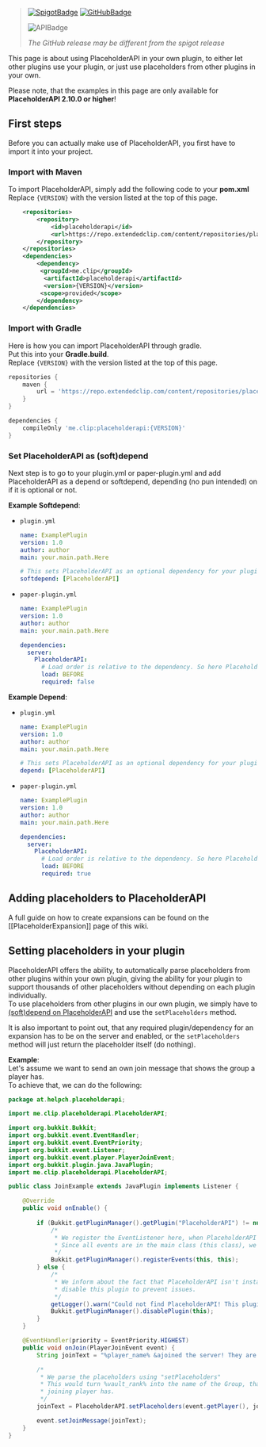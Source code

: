 [APIBadge]: https://img.shields.io/nexus/placeholderapi/me.clip/placeholderapi?server=https%3A%2F%2Frepo.extendedclip.com&label=API%20Version

[SpigotBadge]: https://img.shields.io/spiget/version/6245?label=Spigot
[Spigot]: https://spigotmc.org/resources/6245

[GitHubBadge]: https://img.shields.io/github/v/release/PlaceholderAPI/PlaceholderAPI?label=GitHub%20Release
[GitHub]: /PlaceholderAPI/PlaceholderAPI/releases/latest

> [![SpigotBadge]][Spigot] [![GitHubBadge]][GitHub]
>
> ![APIBadge]  
>
> *The GitHub release may be different from the spigot release*

This page is about using PlaceholderAPI in your own plugin, to either let other plugins use your plugin, or just use placeholders from other plugins in your own.

Please note, that the examples in this page are only available for **PlaceholderAPI 2.10.0 or higher**!

## First steps
Before you can actually make use of PlaceholderAPI, you first have to import it into your project.

### Import with Maven
To import PlaceholderAPI, simply add the following code to your **pom.xml**  
Replace `{VERSION}` with the version listed at the top of this page.  
```xml
    <repositories>
        <repository>
            <id>placeholderapi</id>
            <url>https://repo.extendedclip.com/content/repositories/placeholderapi/</url>
        </repository>
    </repositories>
    <dependencies>
        <dependency>
         <groupId>me.clip</groupId>
          <artifactId>placeholderapi</artifactId>
          <version>{VERSION}</version>
         <scope>provided</scope>
        </dependency>
    </dependencies>
```

### Import with Gradle
Here is how you can import PlaceholderAPI through gradle.  
Put this into your **Gradle.build**.  
Replace `{VERSION}` with the version listed at the top of this page.  
```gradle
repositories {
    maven {
        url = 'https://repo.extendedclip.com/content/repositories/placeholderapi/'
    }
}

dependencies {
    compileOnly 'me.clip:placeholderapi:{VERSION}'
}
```

### Set PlaceholderAPI as (soft)depend
Next step is to go to your plugin.yml or paper-plugin.yml and add PlaceholderAPI as a depend or softdepend, depending (no pun intended) on if it is optional or not.

**Example Softdepend**:

- `plugin.yml`
  ```yaml
  name: ExamplePlugin
  version: 1.0
  author: author
  main: your.main.path.Here
  
  # This sets PlaceholderAPI as an optional dependency for your plugin.
  softdepend: [PlaceholderAPI]
  ```
- `paper-plugin.yml`
  ```yaml
  name: ExamplePlugin
  version: 1.0
  author: author
  main: your.main.path.Here
  
  dependencies:
    server:
      PlaceholderAPI:
        # Load order is relative to the dependency. So here PlaceholderAPI loads before our plugin.
        load: BEFORE
        required: false
  ```

**Example Depend**:

- `plugin.yml`
  ```yaml
  name: ExamplePlugin
  version: 1.0
  author: author
  main: your.main.path.Here
  
  # This sets PlaceholderAPI as an optional dependency for your plugin.
  depend: [PlaceholderAPI]
  ```
- `paper-plugin.yml`
  ```yaml
  name: ExamplePlugin
  version: 1.0
  author: author
  main: your.main.path.Here
  
  dependencies:
    server:
      PlaceholderAPI:
        # Load order is relative to the dependency. So here PlaceholderAPI loads before our plugin.
        load: BEFORE
        required: true
  ```

## Adding placeholders to PlaceholderAPI

A full guide on how to create expansions can be found on the [[PlaceholderExpansion]] page of this wiki.

## Setting placeholders in your plugin
PlaceholderAPI offers the ability, to automatically parse placeholders from other plugins within your own plugin, giving the ability for your plugin to support thousands of other placeholders without depending on each plugin individually.  
To use placeholders from other plugins in our own plugin, we simply have to [(soft)depend on PlaceholderAPI](#set-placeholderapi-as-softdepend) and use the `setPlaceholders` method.

It is also important to point out, that any required plugin/dependency for an expansion has to be on the server and enabled, or the `setPlaceholders` method will just return the placeholder itself (do nothing).

**Example**:  
Let's assume we want to send an own join message that shows the group a player has.  
To achieve that, we can do the following:  
```java
package at.helpch.placeholderapi;

import me.clip.placeholderapi.PlaceholderAPI;

import org.bukkit.Bukkit;
import org.bukkit.event.EventHandler;
import org.bukkit.event.EventPriority;
import org.bukkit.event.Listener;
import org.bukkit.event.player.PlayerJoinEvent;
import org.bukkit.plugin.java.JavaPlugin;
import me.clip.placeholderapi.PlaceholderAPI;

public class JoinExample extends JavaPlugin implements Listener {

    @Override
    public void onEnable() {
 
        if (Bukkit.getPluginManager().getPlugin("PlaceholderAPI") != null) {
            /*
             * We register the EventListener here, when PlaceholderAPI is installed.
             * Since all events are in the main class (this class), we simply use "this"
             */
            Bukkit.getPluginManager().registerEvents(this, this);
        } else {
            /*
             * We inform about the fact that PlaceholderAPI isn't installed and then
             * disable this plugin to prevent issues.
             */
            getLogger().warn("Could not find PlaceholderAPI! This plugin is required.");
            Bukkit.getPluginManager().disablePlugin(this);
        }
    }

    @EventHandler(priority = EventPriority.HIGHEST)
    public void onJoin(PlayerJoinEvent event) {
        String joinText = "%player_name% &ajoined the server! They are rank &f%vault_rank%";

        /*
         * We parse the placeholders using "setPlaceholders"
         * This would turn %vault_rank% into the name of the Group, that the
         * joining player has.
         */
        joinText = PlaceholderAPI.setPlaceholders(event.getPlayer(), joinText);

        event.setJoinMessage(joinText);
    }
}
```
